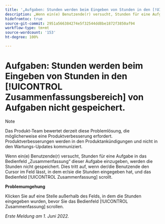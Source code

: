 ```yaml
---
title: '„Aufgaben: Stunden werden beim Eingeben von Stunden in den [!UICONTROL Zusammenfassungsbereich] von Aufgaben nicht gespeichert“'
description: „Wenn ein(e) Benutzende(r) versucht, Stunden für eine Aufgabe in das Bedienfeld ‚Zusammenfassung‘ dieser Aufgabe einzugeben, werden die Stunden nicht gespeichert. Dies tritt auf, wenn der/die Benutzende den Cursor im Feld lässt, in dem er/sie die Stunden eingegeben hat, und das Bedienfeld [!UICONTROL Zusammenfassung] scrollt“
hidefromtoc: true
source-git-commit: 2951a566384274e5f32544dd8be1872f3850af94
workflow-type: tm+mt
source-wordcount: '153'
ht-degree: 100%

---
```



# Aufgaben: Stunden werden beim Eingeben von Stunden in den [!UICONTROL Zusammenfassungsbereich] von Aufgaben nicht gespeichert.

>[!NOTE]
>
>Das Produkt-Team bewertet derzeit diese Problemlösung, die möglicherweise eine Produktverbesserung erfordert. Produktverbesserungen werden in den Produktankündigungen und nicht in den Wartungs-Updates kommuniziert.

Wenn ein(e) Benutzende(r) versucht, Stunden für eine Aufgabe in das Bedienfeld „Zusammenfassung“ dieser Aufgabe einzugeben, werden die Stunden nicht gespeichert. Dies tritt auf, wenn der/die Benutzende den Cursor im Feld lässt, in dem er/sie die Stunden eingegeben hat, und das Bedienfeld [!UICONTROL Zusammenfassung] scrollt.

**Problemumgehung**

Klicken Sie auf eine Stelle außerhalb des Felds, in dem die Stunden eingegeben wurden, bevor Sie das Bedienfeld [!UICONTROL Zusammenfassung] scrollen.

_Erste Meldung am 1. Juni 2022._

